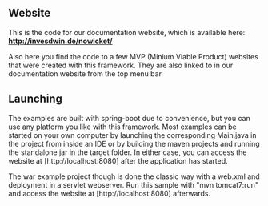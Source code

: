 ## Website

This is the code for our documentation website, which is available here: **http://invesdwin.de/nowicket/**

Also here you find the code to a few MVP (Minium Viable Product) websites that were created with this framework. They are also linked to in our documentation website from the top menu bar.

## Launching

The examples are built with spring-boot due to convenience, but you can use any platform you like with this framework. Most examples can be started on your own computer by launching the corresponding Main.java in the project from inside an IDE or by building the maven projects and running the standalone jar in the target folder. In either case, you can access the website at [http://localhost:8080] after the application has started.

The war example project though is done the classic way with a web.xml and deployment in a servlet webserver. Run this sample with "mvn tomcat7:run" and access the website at [http://localhost:8080] afterwards.

